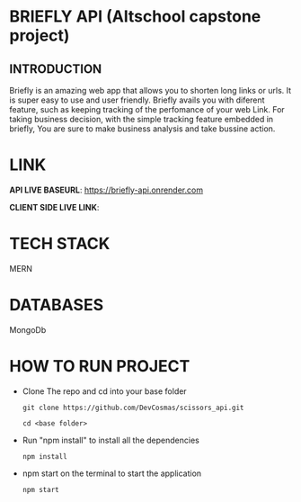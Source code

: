 # BRIEFLY API (Altschool capstone project)

## INTRODUCTION

Briefly is an amazing web app that allows you to shorten long links or urls. It is super easy to use and user friendly. Briefly avails you with diferent feature, such as keeping tracking of the perfomance of your web Link.
For taking business decision, with the simple tracking feature embedded in briefly, You are sure to make business analysis and take bussine action.

# LINK

**API LIVE BASEURL**: https://briefly-api.onrender.com

**CLIENT SIDE LIVE LINK**:

# TECH STACK

MERN

# DATABASES

MongoDb

# HOW TO RUN PROJECT

- Clone The repo and cd into your base folder

  `git clone https://github.com/DevCosmas/scissors_api.git`

  `cd <base folder>`

- Run "npm install" to install all the dependencies

  `npm install`

- npm start on the terminal to start the application

  `npm start`
